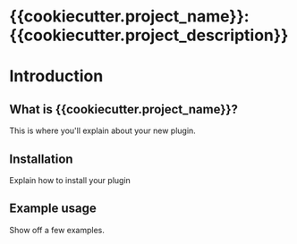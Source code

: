 # {{cookiecutter.project_name}}: {{cookiecutter.project_description}}

# Introduction
## What is {{cookiecutter.project_name}}?
This is where you'll explain about your new plugin. 

## Installation
Explain how to install your plugin

## Example usage
Show off a few examples. 
